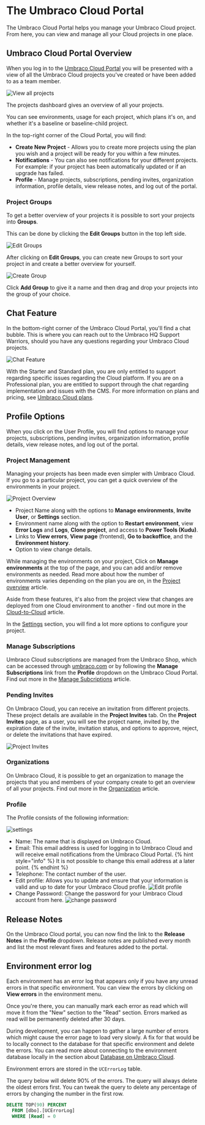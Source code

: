 # The Umbraco Cloud Portal

The Umbraco Cloud Portal helps you manage your Umbraco Cloud project. From here, you can view and manage all your Cloud projects in one place.

## Umbraco Cloud Portal Overview

When you log in to the [Umbraco Cloud Portal](https://www.s1.umbraco.io/home/login/) you will be presented with a view of all the Umbraco Cloud projects you've created or have been added to as a team member.

![View all projects](images/Umbraco-cloud-dashboard.png)

The projects dashboard gives an overview of all your projects.

You can see environments, usage for each project, which plans it's on, and whether it's a baseline or baseline-child project.

In the top-right corner of the Cloud Portal, you will find:

* **Create New Project** - Allows you to create more projects using the plan you wish and a project will be ready for you within a few minutes.
* **Notifications** - You can also see notifications for your different projects. For example: if your project has been automatically updated or if an upgrade has failed.
* **Profile** - Manage projects, subscriptions, pending invites, organization information, profile details, view release notes, and log out of the portal.

### Project Groups

To get a better overview of your projects it is possible to sort your projects into **Groups**.

This can be done by clicking the **Edit Groups** button in the top left side.

![Edit Groups](images/edit-group.png)

After clicking on **Edit Groups**, you can create new Groups to sort your project in and create a better overview for yourself.

![Create Group](images/add-group.png)

Click **Add Group** to give it a name and then drag and drop your projects into the group of your choice.

## Chat Feature

In the bottom-right corner of the Umbraco Cloud Portal, you'll find a chat bubble. This is where you can reach out to the Umbraco HQ Support Warriors, should you have any questions regarding your Umbraco Cloud projects.

![Chat Feature](../The-umbraco-cloud-portal/images/Chat.png)

With the Starter and Standard plan, you are only entitled to support regarding specific issues regarding the Cloud platform. If you are on a Professional plan, you are entitled to support through the chat regarding implementation and issues with the CMS. For more information on plans and pricing, see [Umbraco Cloud plans](https://umbraco.com/pricing/).

## Profile Options

When you click on the User Profile, you will find options to manage your projects, subscriptions, pending invites, organization information, profile details, view release notes, and log out of the portal.

### Project Management

Managing your projects has been made even simpler with Umbraco Cloud. If you go to a particular project, you can get a quick overview of the environments in your project.

![Project Overview](images/project-overview-v10.png)

* Project Name along with the options to **Manage environments**, **Invite User**, or **Settings** section.
* Environment name along with the option to **Restart environment**, view **Error Logs** and **Logs**, **Clone project**, and access to **Power Tools (Kudu)**.
* Links to **View errors**, **View page** (frontend), **Go to backoffice**, and the **Environment history**.
* Option to view change details.

While managing the environments on your project, Click on **Manage environments** at the top of the page, and you can add and/or remove environments as needed. Read more about how the number of environments varies depending on the plan you are on, in the [Project overview](../project-overview.md) article.

Aside from these features, it's also from the project view that changes are deployed from one Cloud environment to another - find out more in the [Cloud-to-Cloud](../../deployment/cloud-to-cloud.md) article.

In the [Settings](../../set-up/project-settings.md) section, you will find a lot more options to configure your project.

### Manage Subscriptions

Umbraco Cloud subscriptions are managed from the Umbraco Shop, which can be accessed through [umbraco.com](https://umbraco.com) or by following the **Manage Subscriptions** link from the **Profile** dropdown on the Umbraco Cloud Portal. Find out more in the [Manage Subcriptions](../../set-up/manage-subscriptions/README.md) article.

### Pending Invites

On Umbraco Cloud, you can receive an invitation from different projects. These project details are available in the **Project Invites** tab. On the **Project Invites** page, as a user, you will see the project name, invited by, the expiration date of the invite, invitation status, and options to approve, reject, or delete the invitations that have expired.

![Project Invites](images/project-invites.png)

### Organizations

On Umbraco Cloud, it is possible to get an organization to manage the projects that you and members of your company create to get an overview of all your projects. Find out more in the [Organization](../the-umbraco-cloud-portal/organizations.md) article.

### Profile

The Profile consists of the following information:

![settings](images/profile.png)

* Name: The name that is displayed on Umbraco Cloud.
* Email: This email address is used for logging in to Umbraco Cloud and will receive email notifications from the Umbraco Cloud Portal. {% hint style="info" %} It is not possible to change this email address at a later point. {% endhint %}
* Telephone: The contact number of the user.
* Edit profile: Allows you to update and ensure that your information is valid and up to date for your Umbraco Cloud profile. ![Edit profile](images/change-profile-info.png)
* Change Password: Change the password for your Umbraco Cloud account from here. ![change password](images/change-password.png)

## Release Notes

On the Umbraco Cloud portal, you can now find the link to the **Release Notes** in the **Profile** dropdown. Release notes are published every month and list the most relevant fixes and features added to the portal.

## Environment error log

Each environment has an error log that appears only if you have any unread errors in that specific environment. You can view the errors by clicking on **View errors** in the environment menu.

Once you're there, you can manually mark each error as read which will move it from the "New" section to the "Read" section. Errors marked as read will be permanently deleted after 30 days.

During development, you can happen to gather a large number of errors which might cause the error page to load very slowly. A fix for that would be to locally connect to the database for that specific environment and delete the errors. You can read more about connecting to the environment database locally in the section about [Database on Umbraco Cloud](../../databases/cloud-database.md).

Environment errors are stored in the `UCErrorLog` table.

The query below will delete 90% of the errors. The query will always delete the oldest errors first. You can tweak the query to delete any percentage of errors by changing the number in the first row.

```sql
DELETE TOP(90) PERCENT
  FROM [dbo].[UCErrorLog]
  WHERE [Read] = 0
```
